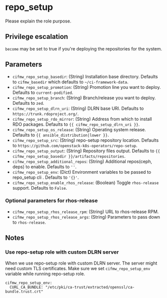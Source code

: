 # repo_setup
Please explain the role purpose.

## Privilege escalation
`become` may be set to true if you're deploying the repositories for the system.

## Parameters
* `cifmw_repo_setup_basedir`: (String) Installation base directory. Defaults to `cifmw_basedir` which defaults to `~/ci-framework-data`.
* `cifmw_repo_setup_promotion`: (String) Promotion line you want to deploy. Defaults to `current-podified`.
* `cifmw_repo_setup_branch`: (String) Branch/release you want to deploy. Defaults to `zed`.
* `cifmw_repo_setup_dlrn_uri`: (String) DLRN base URI. Defaults to `https://trunk.rdoproject.org/`.
* `cifmw_repo_setup_rdo_mirror`: (String) Address from which to install RDO packages. Defaults to `{{ cifmw_repo_setup_dlrn_uri }}`.
* `cifmw_repo_setup_os_release`: (String) Operating system release. Defaults to `{{ ansible_distribution|lower }}`.
* `cifmw_repo_setup_src`: (String) repo-setup repository location. Defaults to `https://github.com/openstack-k8s-operators/repo-setup`.
* `cifmw_repo_setup_output`: (String) Repository files output. Defaults to `{{ cifmw_repo_setup_basedir }}/artifacts/repositories`.
* `cifmw_repo_setup_additional_repos`: (String) Additional repos(ceph, deps) to enable. Defaults to `''`.
* `cifmw_repo_setup_env`: (Dict) Environment variables to be passed to repo_setup cli . Defaults to `'{}'`.
* `cifmw_repo_setup_enable_rhos_release`: (Boolean) Toggle `rhos-release` support. Defaults to `False`.

### Optional parameters for rhos-release
* `cifmw_repo_setup_rhos_release_rpm`: (String) URL to rhos-release RPM.
* `cifmw_repo_setup_rhos_release_args`: (String) Parameters to pass down to `rhos-release`.

## Notes

### Use repo-setup role with custom DLRN server

When we use repo-setup role with custom DLRN server. The server might need custom TLS certificates.
Make sure we set `cifmw_repo_setup_env` variable while running repo-setup role.
```
cifmw_repo_setup_env:
  CURL_CA_BUNDLE: "/etc/pki/ca-trust/extracted/openssl/ca-bundle.trust.crt"
```
